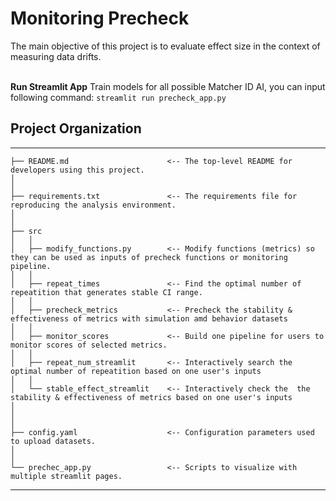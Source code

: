 
# Monitoring Precheck
The main objective of this project is to evaluate effect size in the context of measuring data drifts.
<br/><br/>

**Run Streamlit App**
Train models for all possible Matcher ID AI, you can input following command:
`streamlit run precheck_app.py`

## Project Organization
------------
    ├── README.md                      <-- The top-level README for developers using this project.
    │
    │
    ├── requirements.txt               <-- The requirements file for reproducing the analysis environment.
    │            
    │
    ├── src                   
    │   │
    │   ├── modify_functions.py        <-- Modify functions (metrics) so they can be used as inputs of precheck functions or monitoring pipeline.
    │   │
    │   ├── repeat_times               <-- Find the optimal number of repeatition that generates stable CI range. 
    │   │
    │   ├── precheck_metrics           <-- Precheck the stability & effectiveness of metrics with simulation amd behavior datasets
    │   │
    │   ├── monitor_scores             <-- Build one pipeline for users to monitor scores of selected metrics.              
    │   │
    │   ├── repeat_num_streamlit       <-- Interactively search the optimal number of repeatition based on one user's inputs
    │   │
    │   └── stable_effect_streamlit    <-- Interactively check the  the stability & effectiveness of metrics based on one user's inputs
    │
    │
    │
    ├── config.yaml                    <-- Configuration parameters used to upload datasets.
    │
    │
    └── prechec_app.py                 <-- Scripts to visualize with multiple streamlit pages.  
--------
